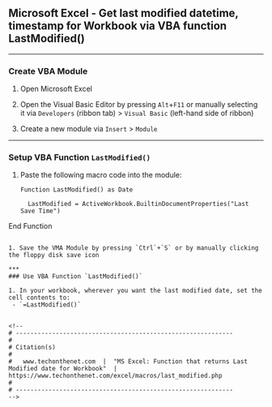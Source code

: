 
## Microsoft Excel - Get last modified datetime, timestamp for Workbook via VBA function LastModified()

***
### Create VBA Module

1. Open Microsoft Excel

1. Open the Visual Basic Editor by pressing `Alt`+`F11` or manually selecting it via `Developers` (ribbon tab) > `Visual Basic` (left-hand side of ribbon)

1. Create a new module via `Insert` > `Module`

***
### Setup VBA Function `LastModified()`

1. Paste the following macro code into the module:
   ```vba
   Function LastModified() as Date
 
     LastModified = ActiveWorkbook.BuiltinDocumentProperties("Last Save Time")

  End Function
  ```

1. Save the VMA Module by pressing `Ctrl`+`S` or by manually clicking the floppy disk save icon

***
### Use VBA Function `LastModified()`

1. In your workbook, wherever you want the last modified date, set the cell contents to:
   - `=LastModified()`


<!--
# ------------------------------------------------------------
#
# Citation(s)
#
#   www.techonthenet.com  |  "MS Excel: Function that returns Last Modified date for Workbook"  |  https://www.techonthenet.com/excel/macros/last_modified.php
#
# ------------------------------------------------------------
-->